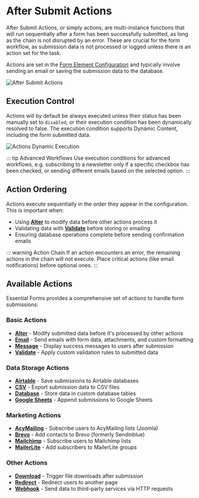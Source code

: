 # After Submit Actions

After Submit Actions, or simply actions, are multi-instance functions that will run sequentially after a form has been successfully submitted, as long as the chain is not disrupted by an error. These are crucial for the form workflow, as submission data is not processed or logged unless there is an action set for the task.

Actions are set in the [Form Element Configuration](./form-element.md) and typically involve sending an email or saving the submission data to the database.

![After Submit Actions](./assets/actions.webp)

## Execution Control

Actions will by default be always executed unless their status has been manually set to `disabled`, or their execution condition has been dynamically resolved to false. The execution condition supports Dynamic Content, including the form submitted data.

![Actions Dynamic Execution](./assets/actions-exec-dynamic.webp)

::: tip Advanced Workflows
Use execution conditions for advanced workflows, e.g. subscribing to a newsletter only if a specific checkbox has been checked, or sending different emails based on the selected option.
:::

## Action Ordering

Actions execute sequentially in the order they appear in the configuration. This is important when:

- Using **[Alter](./actions/alter)** to modify data before other actions process it
- Validating data with **[Validate](./actions/validate)** before storing or emailing
- Ensuring database operations complete before sending confirmation emails

::: warning Action Chain
If an action encounters an error, the remaining actions in the chain will not execute. Place critical actions (like email notifications) before optional ones.
:::

## Available Actions

Essential Forms provides a comprehensive set of actions to handle form submissions:

### Basic Actions

- **[Alter](./actions/alter)** - Modify submitted data before it's processed by other actions
- **[Email](./actions/email)** - Send emails with form data, attachments, and custom formatting
- **[Message](./actions/message)** - Display success messages to users after submission
- **[Validate](./actions/validate)** - Apply custom validation rules to submitted data

### Data Storage Actions

- **[Airtable](./actions/airtable)** - Save submissions to Airtable databases
- **[CSV](./actions/csv)** - Export submission data to CSV files
- **[Database](./actions/database)** - Store data in custom database tables
- **[Google Sheets](./actions/google-sheets)** - Append submissions to Google Sheets

### Marketing Actions

- **[AcyMailing](./actions/acymailing)** - Subscribe users to AcyMailing lists (Joomla)
- **[Brevo](./actions/brevo)** - Add contacts to Brevo (formerly Sendinblue)
- **[Mailchimp](./actions/mailchimp)** - Subscribe users to Mailchimp lists
- **[MailerLite](./actions/mailerlite)** - Add subscribers to MailerLite groups

### Other Actions

- **[Download](./actions/download)** - Trigger file downloads after submission
- **[Redirect](./actions/redirect)** - Redirect users to another page
- **[Webhook](./actions/webhook)** - Send data to third-party services via HTTP requests
